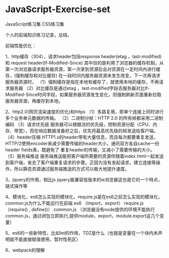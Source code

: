 # JavaScript-Exercise-set
JavaScript练习集
CSS练习集

个人的前端知识练习记录，总结。

前端性能优化：

1、http缓存（304），请求header包括response header(etag ，last-modified) 和 request header(If-Modified-Since)
其中目的是利用了浏览器的缓存机制，从第一次浏览器请求服务器资源，第一次拿到资源后会对资源在一定时间内进行缓存，(强制缓存和对比缓存)
在一段时间内服务器资源未发生改变，下一次再请求服务器资源时，
（1）强制缓存是指在本地有缓存了，就使用本地的缓存，不再请求服务器
（2）对比缓存是通过etag ，last-modified字段去服务器对比If-Modified-Since时间字段，如果服务器资源发生变化，则强制刷新页面重新拉取服务器资源，再缓存到本地。

2、http2.0(网页渲染速度的优化)和https
（1）多路复用，即单个连接上同时进行多个业务单元数据的传输。
（2）二进制分帧：HTTP 2.0 的所有帧都采用二进制编码
（3）请求优先级
    服务器可以根据流的优先级，控制资源分配（CPU、内存、带宽），而在响应数据准备好之后，优先将最高优先级的帧发送给客户端。
（4）header压缩 
     HTTP1.x的header带有大量信息，而且每次都要重复发送，HTTP/2使用encoder来减少需要传输的header大小，通讯双方各自cache一份header fields表，既避免了  重复header的传输，又减小了需要传输的大小。
（5）服务端推送 
    服务端推送能把客户端所需要的资源伴随着index.html一起发送到客户端，省去了客户端重复请求的步骤。正因为没有发起请求，建立连接等操作，所以静态资源通过服务端推送的方式可以极大地提升速度。

3、jquery的作用，相比js
jquery能兼容低版本的ie浏览器这也是它的一个特点，链式操作等

4、模块化，es6怎么实现的模块化，require.js是在es6之前怎么实现的模块化，common.js为什么不能运行在前端
es6 （import，export）
require.js（require() , define()）
common.js （浏览器没有node提供的环境不能执行common.js，通过闭包立即执行,提供module，export，module.export这几个变量）

5、es6的一些新特性，比如let的作用，TDZ是什么（也就是变量在一个块内未声明就不能直接赋值使用，暂时性死区）

6、webpack的理解
